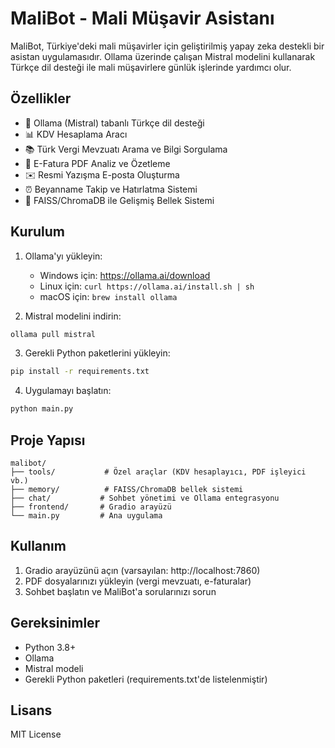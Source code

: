 # MaliBot - Mali Müşavir Asistanı

MaliBot, Türkiye'deki mali müşavirler için geliştirilmiş yapay zeka destekli bir asistan uygulamasıdır. Ollama üzerinde çalışan Mistral modelini kullanarak Türkçe dil desteği ile mali müşavirlere günlük işlerinde yardımcı olur.

## Özellikler

- 🤖 Ollama (Mistral) tabanlı Türkçe dil desteği
- 📊 KDV Hesaplama Aracı
- 📚 Türk Vergi Mevzuatı Arama ve Bilgi Sorgulama
- 📄 E-Fatura PDF Analiz ve Özetleme
- ✉️ Resmi Yazışma E-posta Oluşturma
- ⏰ Beyanname Takip ve Hatırlatma Sistemi
- 🧠 FAISS/ChromaDB ile Gelişmiş Bellek Sistemi

## Kurulum

1. Ollama'yı yükleyin:
   - Windows için: https://ollama.ai/download
   - Linux için: `curl https://ollama.ai/install.sh | sh`
   - macOS için: `brew install ollama`

2. Mistral modelini indirin:
```bash
ollama pull mistral
```

3. Gerekli Python paketlerini yükleyin:
```bash
pip install -r requirements.txt
```

4. Uygulamayı başlatın:
```bash
python main.py
```

## Proje Yapısı

```
malibot/
├── tools/           # Özel araçlar (KDV hesaplayıcı, PDF işleyici vb.)
├── memory/          # FAISS/ChromaDB bellek sistemi
├── chat/           # Sohbet yönetimi ve Ollama entegrasyonu
├── frontend/       # Gradio arayüzü
└── main.py         # Ana uygulama
```

## Kullanım

1. Gradio arayüzünü açın (varsayılan: http://localhost:7860)
2. PDF dosyalarınızı yükleyin (vergi mevzuatı, e-faturalar)
3. Sohbet başlatın ve MaliBot'a sorularınızı sorun

## Gereksinimler

- Python 3.8+
- Ollama
- Mistral modeli
- Gerekli Python paketleri (requirements.txt'de listelenmiştir)

## Lisans

MIT License 